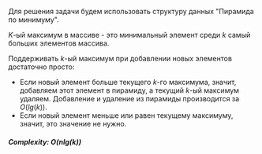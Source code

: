 Для решения задачи будем использовать структуру данных "Пирамида по минимуму". 

$K$-ый максимум в массиве - это минимальный элемент среди $k$ самый больших элементов массива. 

Поддерживать $k$-ый максимум при добавлении новых элементов достаточно просто: 
- Если новый элемент больше текущего $k$-го максимума, значит, добавляем этот элемент в пирамиду, а текущий $k$-ый максимум удаляем.
  Добавление и удаление из пирамиды производится за $O(lg(k))$.
- Если новый элемент меньше или равен текущему максимуму, значит, это значение не нужно.

##### Complexity: O(nlg(k))
